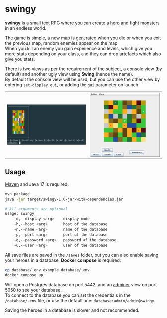 # swingy

**swingy** is a small text RPG where you can create a hero and fight monsters in an endless world.

The game is simple, a new map is generated when you die or when you exit the previous map, random enemies appear on the map.  
When you kill an enemy you gain experience and levels, which give you more stats depending on your class, and they can drop artefacts which also give you stats.

There is two views as per the requirement of the subject, a console view (by default) and another ugly view using **Swing** (hence the name).  
By default the console view will be used, but you can use the other view by entering ``set-display gui``, or adding the ``gui`` parameter on launch.

<table>
  <tr>
    <td><img src="media/map_console.png" alt="Map view in console mode" /></td>
    <td><img src="media/map_gui.png" alt="Map view in gui mode" /></td>
  </tr>
</table>

## Usage

[Maven](https://maven.apache.org/) and Java 17 is required.

```bash
mvn package
java -jar target/swingy-1.0-jar-with-dependencies.jar
```

```bash
# All arguments are optional
usage: swingy
    -d,--display <arg>    display mode
    -h,--host <arg>       host of the database
    -n,--name <arg>       name of the database
    -p,--port <arg>       port of the database
    -q,--password <arg>   password of the database
    -u,--user <arg>       user of the database
```

All save files are saved in the ``/saves`` folder, but you can also enable saving your heroes in a database, **Docker compose** is required:

```bash
cp database/.env.example database/.env
docker compose up
```

Will open a Postgres database on port 5442, and an [adminer](https://www.adminer.org/) view on port 5050 to see your database.  
To connect to the database you can set the credentials in the ``/database/.env`` file, or use the default one: ``database:admin/admin@swingy``.

Saving the heroes in a database is slower and not recommended.
